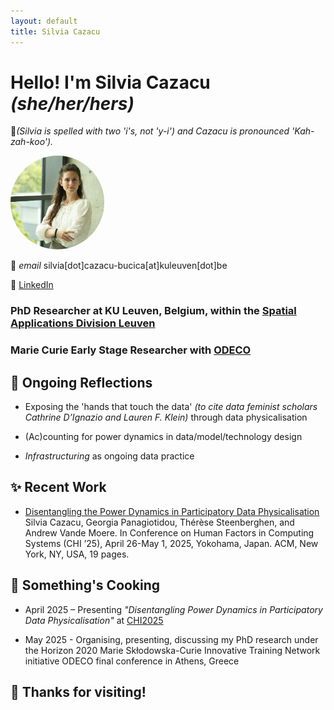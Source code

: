 ```yaml
---
layout: default
title: Silvia Cazacu
---
```


# Hello! I'm Silvia Cazacu *(she/her/hers)*
📝*(Silvia is spelled with two 'i's, not 'y-i') and Cazacu is pronounced 'Kah-zah-koo').* 

<img src="Silvia_profile_2.jpg" alt="Profile Image" style="width: 150px; height: 150px; border-radius: 50%; object-fit: cover;">

📧 *email* silvia[dot]cazacu-bucica[at]kuleuven[dot]be

💼 [LinkedIn](https://linkedin.com/in/silvia-cazacu/)


### PhD Researcher at KU Leuven, Belgium, within the [Spatial Applications Division Leuven](https://ees.kuleuven.be/en/sadl/) 
### Marie Curie Early Stage Researcher with [ODECO](https://odeco-research.eu/)


## 🦋 Ongoing Reflections

  - Exposing the 'hands that touch the data' *(to cite data feminist scholars Cathrine D’Ignazio and Lauren F. Klein)* through data physicalisation

  - (Ac)counting for power dynamics in data/model/technology design

  - *Infrastructuring* as ongoing data practice
    

## ✨ Recent Work

- [Disentangling the Power Dynamics in Participatory Data Physicalisation](https://programs.sigchi.org/chi/2025/program/content/188914) Silvia Cazacu, Georgia Panagiotidou, Thérèse Steenberghen, and Andrew Vande Moere. In Conference on Human Factors in Computing Systems (CHI ’25), April 26-May 1, 2025, Yokohama, Japan. ACM, New York, NY, USA, 19 pages.
  

## 🍳 Something's Cooking

- April 2025 – Presenting *"Disentangling Power Dynamics in Participatory Data Physicalisation"* at [CHI2025](https://chi2025.acm.org/)

- May 2025 - Organising, presenting, discussing my PhD research under the Horizon 2020 Marie Skłodowska-Curie Innovative Training Network initiative ODECO final conference in Athens, Greece


## 🦄 Thanks for visiting!
